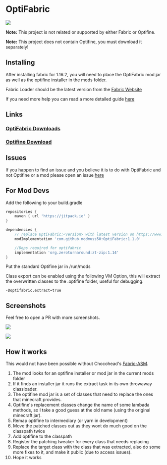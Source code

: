 # OptiFabric

![](https://ss.modmuss50.me/javaw_2019-05-22_20-33-34.jpg)

__Note:__ This project is not related or supported by either Fabric or Optifine.

__Note:__ This project does not contain Optifine, you must download it separately!

## Installing

After installing fabric for 1.16.2, you will need to place the OptiFabric mod jar as well as the optifine installer in the mods folder.

Fabric Loader should be the latest version from the [Fabric Website](https://fabricmc.net/use/)

If you need more help you can read a more detailed guide [here](https://github.com/modmuss50/OptiFabric/wiki/Install-Tutorial)


## Links

### [OptiFabric Downloads](https://minecraft.curseforge.com/projects/optifabric)

### [Optifine Download](https://optifine.net/downloads)

## Issues

If you happen to find an issue and you believe it is to do with OptiFabric and not Optifine or a mod please open an issue [here](https://github.com/modmuss50/OptiFabric/issues) 


## For Mod Devs

Add the following to your build.gradle

```groovy
repositories {
    maven { url 'https://jitpack.io' }
}

dependencies {
    // replace OptiFabric:<version> with latest version on https://www.curseforge.com/minecraft/mc-mods/optifabric/files that fits your MC version
    modImplementation 'com.github.modmuss50:OptiFabric:1.1.0'

    //Deps required for optifabric
    implementation 'org.zeroturnaround:zt-zip:1.14'
} 
```

Put the standard Optifine jar in /run/mods

Class export can be enabled using the following VM Option, this will extract the overwritten classes to the .optifine folder, useful for debugging.

`-Doptifabric.extract=true`

## Screenshots

Feel free to open a PR with more screenshots.

![](https://ss.modmuss50.me/javaw_2019-05-22_20-36-25.jpg)

![](https://ss.modmuss50.me/javaw_2019-05-22_19-49-41.jpg)

## How it works

This would not have been possible without Chocohead's [Fabric-ASM](https://github.com/Chocohead/Fabric-ASM).

1. The mod looks for an optifine installer or mod jar in the current mods folder
2. If it finds an installer jar it runs the extract task in its own throwaway classloader.
3. The optifine mod jar is a set of classes that need to replace the ones that minecraft provides.
4. Optifine's replacement classes change the name of some lambada methods, so I take a good guess at the old name (using the original minecraft jar).
5. Remap optifine to intermediary (or yarn in development)
6. Move the patched classes out as they wont do much good on the classpath twice
7. Add optifine to the classpath
8. Register the patching tweaker for every class that needs replacing
9. Replace the target class with the class that was extracted, also do some more fixes to it, and make it public (due to access issues).
10. Hope it works
